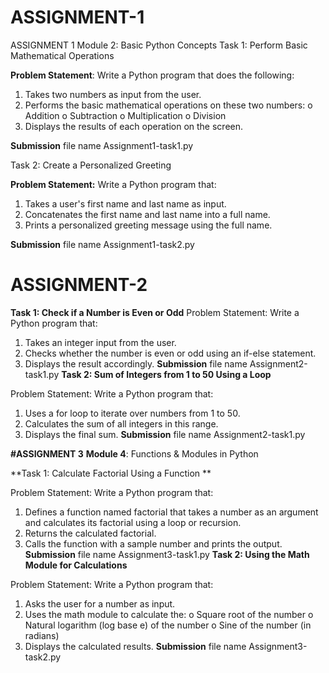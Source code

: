 # ASSIGNMENT-1
ASSIGNMENT 1 Module 2: Basic Python Concepts
Task 1: Perform Basic Mathematical Operations

**Problem Statement**: Write a Python program that does the following:
1.  Takes two numbers as input from the user.
2.  Performs the basic mathematical operations on these two numbers:
o	Addition
o	Subtraction
o	Multiplication
o	Division
3.  Displays the results of each operation on the screen.

**Submission** file name Assignment1-task1.py

Task 2: Create a Personalized Greeting

**Problem Statement:** Write a Python program that:
1.  Takes a user's first name and last name as input.
2.  Concatenates the first name and last name into a full name.
3.  Prints a personalized greeting message using the full name.

**Submission** file name Assignment1-task2.py

# ASSIGNMENT-2

**Task 1: Check if a Number is Even or Odd**
Problem Statement:  Write a Python program that:
1. 	Takes an integer input from the user.
2. 	Checks whether the number is even or odd using an if-else statement.
3. 	Displays the result accordingly.
**Submission** file name Assignment2-task1.py
**Task 2: Sum of Integers from 1 to 50 Using a Loop**
 
Problem Statement: Write a Python program that:
1.   Uses a for loop to iterate over numbers from 1 to 50.
2.   Calculates the sum of all integers in this range.
3.   Displays the final sum.
**Submission** file name Assignment2-task1.py

**#ASSIGNMENT 3** 
**Module 4**: Functions & Modules in Python 

**Task 1: Calculate Factorial Using a Function **


Problem Statement: Write a Python program that:

1.   Defines a function named factorial that takes a number as an argument and calculates its factorial using a loop or recursion.
2.   Returns the calculated factorial.
3.   Calls the function with a sample number and prints the output.
**Submission** file name Assignment3-task1.py
**Task 2: Using the Math Module for Calculations**
 
Problem Statement: Write a Python program that:
1.   Asks the user for a number as input.
2.   Uses the math module to calculate the:
o   Square root of the number
o   Natural logarithm (log base e) of the number
o   Sine of the number (in radians)
3.   Displays the calculated results.
**Submission** file name Assignment3-task2.py


